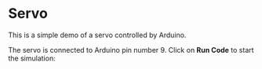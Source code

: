 # Servo

This is a simple demo of a servo controlled by Arduino.

The servo is connected to Arduino pin number 9. Click on
<strong>Run Code</strong> to start the simulation:

<wokwi-servo pin="9"></wokwi-servo>

<wokwi-arduino-uno></wokwi-arduino-uno>
